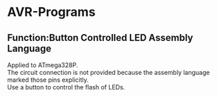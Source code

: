 # AVR-Programs
## Function:Button Controlled LED Assembly Language
Applied to ATmega328P.  
The circuit connection is not provided because the assembly language marked those pins explicitly.  
Use a button to control the flash of LEDs.

